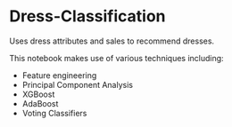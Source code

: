 # Dress-Classification
Uses dress attributes and sales to recommend dresses.


This notebook makes use of various techniques including:
- Feature engineering
- Principal Component Analysis
- XGBoost 
- AdaBoost
- Voting Classifiers
